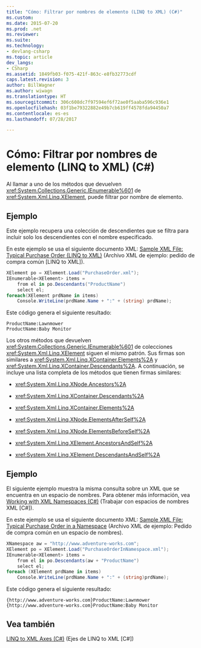 ```yaml
---
title: "Cómo: Filtrar por nombres de elemento (LINQ to XML) (C#)"
ms.custom: 
ms.date: 2015-07-20
ms.prod: .net
ms.reviewer: 
ms.suite: 
ms.technology:
- devlang-csharp
ms.topic: article
dev_langs:
- CSharp
ms.assetid: 1849fb03-f075-421f-863c-e8fb32773cdf
caps.latest.revision: 3
author: BillWagner
ms.author: wiwagn
ms.translationtype: HT
ms.sourcegitcommit: 306c608dc7f97594ef6f72ae0f5aaba596c936e1
ms.openlocfilehash: 03f1be79322882e49b7cb619ff4578fda94450a7
ms.contentlocale: es-es
ms.lasthandoff: 07/28/2017

---
```

# <a name="how-to-filter-on-element-names-linq-to-xml-c"></a>Cómo: Filtrar por nombres de elemento (LINQ to XML) (C#)
Al llamar a uno de los métodos que devuelven <xref:System.Collections.Generic.IEnumerable%601> de <xref:System.Xml.Linq.XElement>, puede filtrar por nombre de elemento.  
  
## <a name="example"></a>Ejemplo  
 Este ejemplo recupera una colección de descendientes que se filtra para incluir solo los descendientes con el nombre especificado.  
  
 En este ejemplo se usa el siguiente documento XML: [Sample XML File: Typical Purchase Order (LINQ to XML)](../../../../csharp/programming-guide/concepts/linq/sample-xml-file-typical-purchase-order-linq-to-xml-1.md) (Archivo XML de ejemplo: pedido de compra común [LINQ to XML]).  
  
```csharp  
XElement po = XElement.Load("PurchaseOrder.xml");  
IEnumerable<XElement> items =  
    from el in po.Descendants("ProductName")  
    select el;  
foreach(XElement prdName in items)  
    Console.WriteLine(prdName.Name + ":" + (string) prdName);  
```  
  
 Este código genera el siguiente resultado:  
  
```  
ProductName:Lawnmower  
ProductName:Baby Monitor  
```  
  
 Los otros métodos que devuelven <xref:System.Collections.Generic.IEnumerable%601> de colecciones <xref:System.Xml.Linq.XElement> siguen el mismo patrón. Sus firmas son similares a <xref:System.Xml.Linq.XContainer.Elements%2A> y <xref:System.Xml.Linq.XContainer.Descendants%2A>. A continuación, se incluye una lista completa de los métodos que tienen firmas similares:  
  
-   <xref:System.Xml.Linq.XNode.Ancestors%2A>  
  
-   <xref:System.Xml.Linq.XContainer.Descendants%2A>  
  
-   <xref:System.Xml.Linq.XContainer.Elements%2A>  
  
-   <xref:System.Xml.Linq.XNode.ElementsAfterSelf%2A>  
  
-   <xref:System.Xml.Linq.XNode.ElementsBeforeSelf%2A>  
  
-   <xref:System.Xml.Linq.XElement.AncestorsAndSelf%2A>  
  
-   <xref:System.Xml.Linq.XElement.DescendantsAndSelf%2A>  
  
## <a name="example"></a>Ejemplo  
 El siguiente ejemplo muestra la misma consulta sobre un XML que se encuentra en un espacio de nombres. Para obtener más información, vea [Working with XML Namespaces (C#)](../../../../csharp/programming-guide/concepts/linq/working-with-xml-namespaces.md) (Trabajar con espacios de nombres XML [C#]).  
  
 En este ejemplo se usa el siguiente documento XML: [Sample XML File: Typical Purchase Order in a Namespace](../../../../csharp/programming-guide/concepts/linq/sample-xml-file-typical-purchase-order-in-a-namespace.md) (Archivo XML de ejemplo: Pedido de compra común en un espacio de nombres).  
  
```csharp  
XNamespace aw = "http://www.adventure-works.com";  
XElement po = XElement.Load("PurchaseOrderInNamespace.xml");  
IEnumerable<XElement> items =  
    from el in po.Descendants(aw + "ProductName")  
    select el;  
foreach (XElement prdName in items)  
    Console.WriteLine(prdName.Name + ":" + (string)prdName);  
```  
  
 Este código genera el siguiente resultado:  
  
```  
{http://www.adventure-works.com}ProductName:Lawnmower  
{http://www.adventure-works.com}ProductName:Baby Monitor  
```  
  
## <a name="see-also"></a>Vea también  
 [LINQ to XML Axes (C#)](../../../../csharp/programming-guide/concepts/linq/linq-to-xml-axes.md) (Ejes de LINQ to XML [C#])

